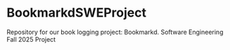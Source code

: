 # BookmarkdSWEProject
Repository for our book logging project: Bookmarkd. Software Engineering Fall 2025 Project
